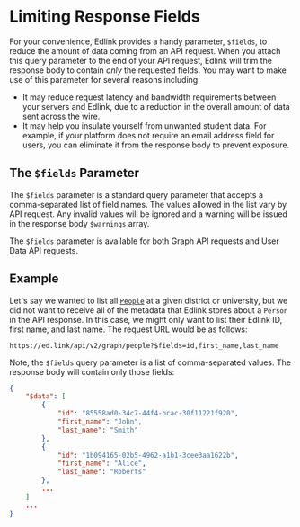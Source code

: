 # Limiting Response Fields

For your convenience, Edlink provides a handy parameter, `$fields`, to reduce the amount of data coming from an API request. When you attach this query parameter to the end of your API request, Edlink will trim the response body to contain *only* the requested fields. You may want to make use of this parameter for several reasons including:

* It may reduce request latency and bandwidth requirements between your servers and Edlink, due to a reduction in the overall amount of data sent across the wire.
* It may help you insulate yourself from unwanted student data. For example, if your platform does not require an email address field for users, you can eliminate it from the response body to prevent exposure.

## The `$fields` Parameter

The `$fields` parameter is a standard query parameter that accepts a comma-separated list of field names. The values allowed in the list vary by API request. Any invalid values will be ignored and a warning will be issued in the response body `$warnings` array.

The `$fields` parameter is available for both Graph API requests and User Data API requests.

## Example

Let's say we wanted to list all [`People`](../../api/v2.0/models/external/person) at a given district or university, but we did not want to receive all of the metadata that Edlink stores about a `Person` in the API response. In this case, we might only want to list their Edlink ID, first name, and last name. The request URL would be as follows:

`https://ed.link/api/v2/graph/people?$fields=id,first_name,last_name`

Note, the `$fields` query parameter is a list of comma-separated values. The response body will contain only those fields:

```json
{
    "$data": [
        {
            "id": "85558ad0-34c7-44f4-bcac-30f11221f920",
            "first_name": "John",
            "last_name": "Smith"
        },
        {
            "id": "1b094165-02b5-4962-a1b1-3cee3aa1622b",
            "first_name": "Alice",
            "last_name": "Roberts"
        },
        ...
    ]
    ...
}
```